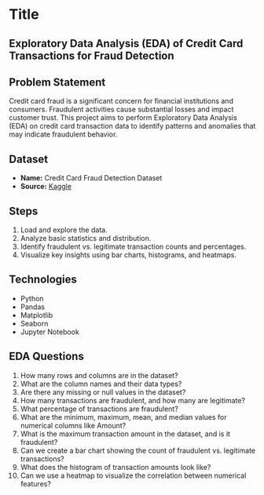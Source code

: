# **Title**

## **Exploratory Data Analysis (EDA) of Credit Card Transactions for Fraud Detection**

## **Problem Statement**

Credit card fraud is a significant concern for financial institutions and consumers. Fraudulent activities cause substantial losses and impact customer trust. This project aims to perform Exploratory Data Analysis (EDA) on credit card transaction data to identify patterns and anomalies that may indicate fraudulent behavior.

## **Dataset**

- **Name:** Credit Card Fraud Detection Dataset  
- **Source:** [Kaggle](https://www.kaggle.com/datasets/mlg-ulb/creditcardfraud)

## **Steps**

1. Load and explore the data.  
2. Analyze basic statistics and distribution.  
3. Identify fraudulent vs. legitimate transaction counts and percentages.  
4. Visualize key insights using bar charts, histograms, and heatmaps.

## **Technologies**

- Python  
- Pandas  
- Matplotlib  
- Seaborn  
- Jupyter Notebook  

## **EDA Questions**

1. How many rows and columns are in the dataset?  
2. What are the column names and their data types?  
3. Are there any missing or null values in the dataset?  
4. How many transactions are fraudulent, and how many are legitimate?  
5. What percentage of transactions are fraudulent?  
6. What are the minimum, maximum, mean, and median values for numerical columns like Amount?  
7. What is the maximum transaction amount in the dataset, and is it fraudulent?  
8. Can we create a bar chart showing the count of fraudulent vs. legitimate transactions?  
9. What does the histogram of transaction amounts look like?  
10. Can we use a heatmap to visualize the correlation between numerical features?
